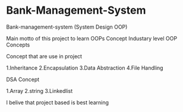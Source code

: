 # Bank-Management-System
Bank-management-system (System Design OOP)

Main motto of this project to learn OOPs Concept Industary level OOP Concepts

Concept that are use in project

1.Inheritance
2.Encapsulation
3.Data Abstraction
4.File Handling

DSA Concept

1.Array
2.string
3.Linkedlist

I belive that project based is best learning

